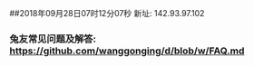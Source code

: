 ##2018年09月28日07时12分07秒 新址: 142.93.97.102
### 兔友常见问题及解答: https://github.com/wanggonging/d/blob/w/FAQ.md

